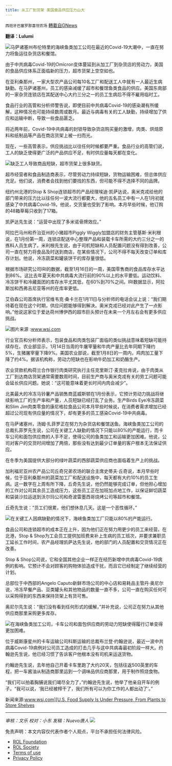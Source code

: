 ```yaml
---
title: 从工厂到货架 美国食品供应压力山大
---
```

`西班牙巴塞罗那喜悦农场` [轉載自GNews](https://gnews.org/zh-hans/1904243/)

**翻译：Lulumi**

![](https://assets.gnews.org/wp-content/uploads/2022/01/image-1997.png)马萨诸塞州布伦特里的海峡鱼类加工公司在最近的Covid-19大潮中，一直在努力将鱼运往杂货店和餐馆。

由于中共病毒Covid-19的Omicron变体蔓延到从加工厂到杂货店的劳动力，美国的食品供应体系正面临新的压力，超市货架上空空如也。

在亚利桑那州，一家大型农产品公司每10名工厂和配送工人中就有一人最近生病缺勤。在马萨诸塞州，员工的感染减缓了超市和餐馆鱼类食品的供应。美国东南部的一家杂货连锁店在其配送中心大约三分之一的员工生病后不得不雇用临时工。

食品行业的高管和分析师警告说，即使目前中共病毒Covid-19的感染潮有所缓解，这种情况也可能持续数周或数月。最近与病毒有关的工人缺勤，持续增加了供应和运输中断，导致一些食品匮乏。

将近两年前，Covid-19中共病毒的封锁导致杂货店购买量的激增，肉类、烘焙原料和纸制品等产品在商店货架上被一扫而光。

现在，一些高管表示，供应挑战比以往任何时候都要严重。食品行业的高管们说，工人的缺乏使得更广泛的产品供应不足，有时供应量每天都在变化。

![](https://assets.gnews.org/wp-content/uploads/2022/01/image-1999.png)缺乏工人导致商品短缺，超市货架上很多缺货。

超市经营者和食品制造商表示，尽管劳动力持续短缺，货物运输困难，但总体供应充足。他们说，消费者会找到他们要找的东西，但可能不得不选择不同的品牌。

纽约州北港的Stop & Shop连锁超市的产品经理埃迪·凯萨达说，奥米克戎给他的部门带来的压力比以往任何一波大流行都要大，他的五名员工中有一人在1月初就感染了中共病毒Covid-19。他说，交货量也受到了影响。本月早些时候，他订购的48箱草莓只收到了17箱。

凯萨达先生说：“运营中出现了多米诺骨牌效应。”

阿拉巴马州和乔治亚州的小猪超市Piggly Wiggly加盟店的财务主管基斯·米利根说，在1月份第一周，连锁店配送中心整理产品和装载卡车所需的大约三分之一的拣料人员生病了。米利根先生说，由于司机短缺和人员配置问题没有得到改善，公司一直在努力将食品及时送到商店，在某些情况下，公司不得不每天改变订单和库存计划。他说，冷冻蔬菜和罐装饼干的库存量很低。

根据市场研究公司IRI的数据，截至1月16日的一周，美国零售商的食品库存水平达到86%。这比去年夏天和中共病毒大流行前的90%以上的水平要低。运动饮料、冷冻饼干和冷藏面团的库存水平尤其低，在60%到70%之间。IRI数据显示，阿拉斯加和西弗吉尼亚等州的在库率更低。

艾伯森公司首席执行官维韦克·桑卡兰在1月11日与分析师的电话会议上说：“我们期待着在现在这个时期，供应问题能够得到解决。奥米克戎已经对此产生了一点影响。”他说这家位于爱达荷州博伊西的超市巨头预计在未来一个月左右会有更多供应挑战。

![](https://assets.gnews.org/wp-content/uploads/2022/01/image-2001.png)图片来源 :www.wsj.com

行业官员和分析师表示，包装食品和肉类包装厂面临的类似挑战意味着短缺可能持续存在。农业部显示，1月14日当周的牛屠宰量和牛肉产量比去年同期下降约5%，生猪屠宰量下降9%。美国农业部说，截至1月8日的一周内，鸡肉加工量下降了约4%。据该机构称，劳动力短缺也在影响牛奶加工和奶酪生产。

农业贷款机构荷兰合作银行肉类研究执行主任克里斯汀·麦克拉肯说，由于肉类从工厂到达商店货架通常需要数周时间，目前生产商与奥米克戎有关的劳工问题可能会延长供应问题。她说：“这可能意味着更长时间内肉会减少”。

北美最大的冷冻马铃薯产品销售商蓝威斯顿在1月份表示，它预计劳动力挑战将继续影响工厂的生产率和产量，人员短缺已经打乱了业务。生产Birds Eye冷冻蔬菜和Slim Jim肉类零食的康尼格拉食品公司本月早些时候说，在消费者需求增加已经超过公司现有供应量的情况下，却有更多的员工感染Covid-19中共病毒。

在马萨诸塞州，汤姆·扎菲罗正在努力为杂货店和餐馆送鱼。海峡鱼类加工公司的总裁扎菲罗先生说，公司在关键工人缺勤的情况下只能以80%的产能运行，而卡车公司和面包供应商的人手不足，使得公司的鱼类加工和运输更加困难。他说，公司对客户的交货时间增加了两倍，那些没有达到最少订单量的客户根本无法保证供应。

在冬季为美国提供大部分的绿叶蔬菜的西部蔬菜供应商也面临着生产上的挑战。

加利福尼亚州农产品公司丘奇兄弟农场的联合主席史蒂夫·丘奇说，本月早些时候，位于亚利桑那州的蔬菜加工厂和配送设施中，每天都有大约10%的员工生病。这一数字在上周有所下降，丘奇先生说，他仍然能够完成订单，但他担心增加的工作对公司其余员工造成压力，这些员工正在加班加点地工作，以保证鲜切蔬菜和袋装沙拉运送到沃尔玛公司和奇波雷墨西哥烧烤公司等超市和餐馆。

丘奇先生说：“员工们很累，他们想休息几天。这是一个恶性循环。”

![](https://assets.gnews.org/wp-content/uploads/2022/01/image-2003.png)在关键工人因病缺勤的情况下，海峡鱼类加工厂只能以80%的产能运行。

食品公司和连锁超市的成本正在上升，因为他们正在努力用更少的员工来经营。在北港，Stop & Shop为工会员工提供加班费来补上生病的员工班次，并要求兼职员工延长工作时间，农产品经理凯萨达先生说，他的部门的人员配置和交货情况正在改善。

Stop & Shop公司说，它和全国其他企业一样正在经历新增中共病毒Covid-19病例的影响。它预计不会对顾客的购物体验造成干扰，而且它已经制定了继续经营的计划。

总部位于中西部的Angelo Caputo新鲜市场公司的中心店和易耗品主管丹·奥尼尔说，冷冻早餐产品、豆类罐头和其他物品的数量一直不多，公司一直在购买任何可以采购得到的东西来保持货架上有货可售。

奥尼尔先生说：“我们没有看到任何形式的缓解，”并补充说，公司正在努力从其他供应商那里采购更多库存。

![](https://assets.gnews.org/wp-content/uploads/2022/01/image-2006.png)在海峡鱼类加工公司，卡车公司和面包供应商的劳动力短缺使得履行订单变得更加困难。

位于威斯康星州的卡车运输公司科斯运输的总裁布兰登·约翰逊说，最近一波中共病毒Covid-19病例对公司员工造成的打击几乎与这中共病毒最初阶段一样大。约翰逊先生说，他已经习惯了告诉客户他根本没有司机来运送货物。

约翰逊先生说，去年他自己开着卡车里跑了大约20天，包括往返500英里的车程，把一车酱油从制造商那里运到一个调味品供应商那里，用于制作照烧食物。

“我们可以拍着胸脯说我们竭尽全力了，”约翰逊先生说，他举了他亲自开车的例子。“我可以说，‘我已经被榨干了，我们所有可以为你工作的人都出动了’。”

新闻来源:[www.wsj.com][U.S. Food Supply Is Under Pressure, From Plants to Store Shelves](https://www.wsj.com/articles/from-plants-to-store-shelves-u-s-food-supply-is-under-pressure-11642933805)

* * *

*审核：文乐
校对：小东
发稿：Nuevo唐人*
![](https://assets.gnews.org/wp-content/uploads/2022/01/GNEWS_CH.-1-3-3.jpeg)


 

免责声明：本文内容仅代表作者个人观点，平台不承担任何法律风险。

- [ROL Foundation](https://rolfoundation.org/)
- [ROL Society](https://rolsociety.org/)
- [Terms of use](https://gnews.org/terms-of-use-3/)
- [Privacy Policy](https://gnews.org/privacy-policy/)
